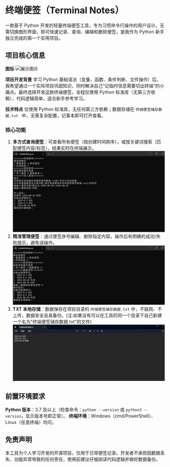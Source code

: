 # 终端便签（Terminal Notes）
一款基于 Python 开发的轻量终端便签工具，专为习惯命令行操作的用户设计。无需切换图形界面，即可快速记录、查询、编辑和删除便签，是我作为 Python 新手独立完成的第一个实用项目。

## 项目核心信息
**图标**
![展示图片](终端便签.ico)

**项目开发背景**
学习 Python 基础语法（变量、函数、条件判断、文件操作）后，我希望通过一个实际项目巩固知识，同时解决自己“记临时信息需要切出终端”的小痛点。最终选择开发这款终端便签，全程仅使用 Python 标准库（无第三方依赖），代码逻辑简单，适合新手参考学习。

**技术特点**
仅使用 Python 标准库，无任何第三方依赖；数据存储在 `终端便签储存数据.txt ` 中，无需复杂配置，记事本即可打开查看。

### 核心功能
1. **多方式查询便签**：可查看所有便签（按创建时间排序），或按关键词搜索（匹配便签内容/标签），结果实时在终端展示。
![展示图片](展示图片.png)
2. **精准管理便签**：通过便签序号编辑、删除指定内容，操作后有明确的成功/失败提示，避免误操作。
![展示图片](展示图片2.png)
3. **TXT 本地存储**：数据保存在项目目录的 `终端便签储存数据.txt` 中，不联网、不上传，数据安全且易备份。(注:如果没有可以在工具的同一个目录下自己新建一个名为"终端便签储存数据.txt"的文件)
![展示图片](展示图片3.png)

## 前置环境要求
**Python 版本**：3.7 及以上（检查命令：`python --version` 或 `python3 --version`，显示版本号即正常）。
**终端环境**：Windows（cmd/PowerShell）、Linux（任意终端）均可。

## 免责声明

本工具为个人学习开发的开源项目，仅用于日常便签记录。开发者不承担因数据丢失、功能异常导致的任何责任，使用前建议仔细阅读代码逻辑并做好数据备份。

